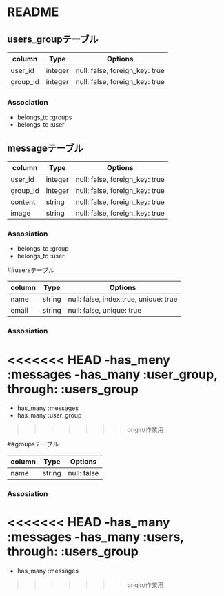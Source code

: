 # README


## users_groupテーブル

|column|Type|Options|
|------|----|-------|
|user_id|integer|null: false, foreign_key: true|
|group_id|integer|null: false, foreign_key: true|

### Association
- belongs_to :groups
- belongs_to :user


## messageテーブル

|column|Type|Options|
|------|----|-------|
|user_id|integer|null: false, foreign_key: true|
|group_id|integer|null: false, foreign_key: true|
|content|string|null: false, foreign_key: true|
|image|string|null: false, foreign_key: true|

### Assosiation
- belongs_to :group
- belongs_to :user


 ##usersテーブル

|column|Type|Options|
|------|----|-------|
|name|string|null: false, index:true, unique: true|
|email|string|null: false, unique: true|

### Assosiation
<<<<<<< HEAD
-has_meny :messages
-has_many :user_group, through: :users_group
=======
- has_many :messages
- has_many :user_group
>>>>>>> origin/作業用


 ##groupsテーブル

|column|Type|Options|
|------|----|-------|
|name|string|null: false|

### Assosiation
<<<<<<< HEAD
-has_many :messages
-has_many :users, through: :users_group
=======
- has_many :messages
>>>>>>> origin/作業用
